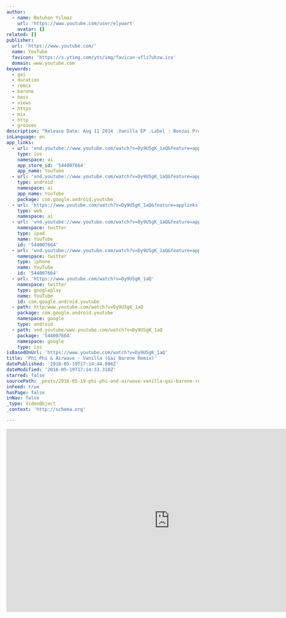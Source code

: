 ```yaml
---
author:
  - name: Batuhan Yılmaz
    url: 'https://www.youtube.com/user/elywart'
    avatar: {}
related: []
publisher:
  url: 'https://www.youtube.com/'
  name: YouTube
  favicon: 'https://s.ytimg.com/yts/img/favicon-vflz7uhzw.ico'
  domain: www.youtube.com
keywords:
  - gai
  - duration
  - remix
  - barone
  - bass
  - views
  - https
  - mix
  - http
  - grooves
description: "Release Date: Aug 11 2014 .Vanilla EP .Label : Bonzai Progressive .Catalog [BP3782014] .Beatport - http://beatport.com/track/vanilla-gai-barone-remix/5629572 Follow&Support .https://soundcloud.com/marnikbonzai .http://bonzaiprogressive.com .https://facebook.com/bonzaiprogressive .http://bonzaidigitalnetwork.com .http://youtube.com/user/bansheebonzai .http://discogs.com/label/41525-Bonzai .https://soundcloud.com/gai-barone .https://facebook.com/gaibarone .https://twitter.com/GaiBarone .https://myspace.com/gaibaronelounge .http://lastfm.it/music/Gai+Barone .http://youtube.com/gaibarone .http://discogs.com/artist/1291532-Gai-Barone Track info;Phi Phi & Airwave's newest collaboration session has produced another stomper with Vanilla."
inLanguage: en
app_links:
  - url: 'vnd.youtube://www.youtube.com/watch?v=Dy9U5gK_1aQ&feature=applinks'
    type: ios
    namespace: ai
    app_store_id: '544007664'
    app_name: YouTube
  - url: 'vnd.youtube://www.youtube.com/watch?v=Dy9U5gK_1aQ&feature=applinks'
    type: android
    namespace: ai
    app_name: YouTube
    package: com.google.android.youtube
  - url: 'https://www.youtube.com/watch?v=Dy9U5gK_1aQ&feature=applinks'
    type: web
    namespace: ai
  - url: 'vnd.youtube://www.youtube.com/watch?v=Dy9U5gK_1aQ&feature=applinks'
    namespace: twitter
    type: ipad
    name: YouTube
    id: '544007664'
  - url: 'vnd.youtube://www.youtube.com/watch?v=Dy9U5gK_1aQ&feature=applinks'
    namespace: twitter
    type: iphone
    name: YouTube
    id: '544007664'
  - url: 'https://www.youtube.com/watch?v=Dy9U5gK_1aQ'
    namespace: twitter
    type: googleplay
    name: YouTube
    id: com.google.android.youtube
  - path: http/www.youtube.com/watch?v=Dy9U5gK_1aQ
    package: com.google.android.youtube
    namespace: google
    type: android
  - path: vnd.youtube/www.youtube.com/watch?v=Dy9U5gK_1aQ
    package: '544007664'
    namespace: google
    type: ios
isBasedOnUrl: 'https://www.youtube.com/watch?v=Dy9U5gK_1aQ'
title: 'Phi Phi & Airwave - Vanilla (Gai Barone Remix)'
datePublished: '2016-05-19T17:14:44.008Z'
dateModified: '2016-05-19T17:14:33.318Z'
starred: false
sourcePath: _posts/2016-05-19-phi-phi-and-airwave-vanilla-gai-barone-remix.md
inFeed: true
hasPage: false
inNav: false
_type: VideoObject
_context: 'http://schema.org'

---
```

<iframe src="https://cdn.embedly.com/widgets/media.html?src=https%3A%2F%2Fwww.youtube.com%2Fembed%2FDy9U5gK_1aQ%3Ffeature%3Doembed&amp;url=http%3A%2F%2Fwww.youtube.com%2Fwatch%3Fv%3DDy9U5gK_1aQ&amp;image=https%3A%2F%2Fi.ytimg.com%2Fvi%2FDy9U5gK_1aQ%2Fhqdefault.jpg&amp;key=b7d04c9b404c499eba89ee7072e1c4f7&amp;type=text%2Fhtml&amp;schema=youtube" width="854" height="480" scrolling="no" frameborder="0" allowfullscreen="" style=""></iframe>